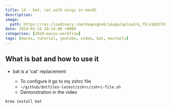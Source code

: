 ```yaml
---
title: 14 - bat, cat with wings in macOS
description:
image:
  path: https://res.cloudinary.com/daqwsgmx6/image/upload/q_75/v1683742199/blog/brew-multiple-apps.avif
date: 2024-01-21 20:14:00 +0000
categories: [2024-macos-workflow]
tags: [macos, tutorial, youtube, video, bat, mactools]
---
```


## What is bat and how to use it

- bat is a 'cat' replacement

  - To configure it go to my zshrc file
  - `~/github/dotfiles-latest/zshrc/zshrc-file.sh`
  - Demonstration in the video

```bash
brew install bat
```

<!-- very end of the file -->

